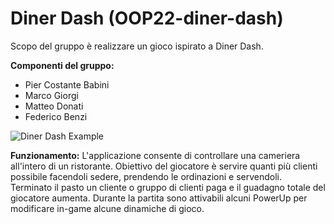 # **Diner Dash (OOP22-diner-dash)**
Scopo del gruppo è realizzare un gioco ispirato a Diner Dash.

**Componenti del gruppo:**
- Pier Costante Babini
- Marco Giorgi
- Matteo Donati
- Federico Benzi

![Diner Dash Example](https://upload.wikimedia.org/wikipedia/it/f/f2/Diner_Dash.png)

**Funzionamento:**
L'applicazione consente di controllare una cameriera all'intero di un ristorante. Obiettivo del giocatore è servire quanti più clienti possibile facendoli sedere, prendendo le ordinazioni e servendoli. Terminato il pasto un cliente o gruppo di clienti paga e il guadagno totale del giocatore aumenta. Durante la partita sono attivabili alcuni PowerUp per modificare in-game alcune dinamiche di gioco.
